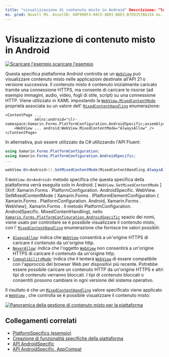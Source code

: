 ```yaml
---
title: "visualizzazione di contenuto misto in Android" Descrizione: "le specifiche della piattaforma consentono di utilizzare funzionalità disponibili solo su una piattaforma specifica, senza implementare Renderer o effetti personalizzati. Questo articolo illustra come usare la piattaforma Android specifica che Visualizza contenuto misto in una visualizzazione WebView nelle applicazioni destinate all'API 21 o versione successiva.
ms. prod: Novell MS. AssetID: 68F908F3-04C5-4B91-B6E5-B7E8357B4154 ms. Technology: Novell-Forms Author: davidbritch ms. Author: dabritch ms. Date: 07/10/2018 no-loc: [ Xamarin.Forms , Xamarin.Essentials ]
---
```


# <a name="webview-mixed-content-on-android"></a>Visualizzazione di contenuto misto in Android

[![Scaricare ](~/media/shared/download.png) l'esempio scaricare l'esempio](https://docs.microsoft.com/samples/xamarin/xamarin-forms-samples/userinterface-platformspecifics)

Questa specifica piattaforma Android controlla se un [`WebView`](xref:Xamarin.Forms.WebView) può visualizzare contenuto misto nelle applicazioni destinate all'API 21 o versione successiva. Il contenuto misto è contenuto inizialmente caricato tramite una connessione HTTPS, ma consente di caricare le risorse (ad esempio immagini, audio, video, fogli di stile, script) su una connessione HTTP. Viene utilizzato in XAML impostando la [`WebView.MixedContentMode`](xref:Xamarin.Forms.PlatformConfiguration.AndroidSpecific.WebView.MixedContentModeProperty) proprietà associata su un valore dell' [`MixedContentHandling`](xref:Xamarin.Forms.PlatformConfiguration.AndroidSpecific.MixedContentHandling) enumerazione:

```xaml
<ContentPage ...
             xmlns:android="clr-namespace:Xamarin.Forms.PlatformConfiguration.AndroidSpecific;assembly=Xamarin.Forms.Core">
    <WebView ... android:WebView.MixedContentMode="AlwaysAllow" />
</ContentPage>
```

In alternativa, può essere utilizzato da C# utilizzando l'API Fluent:

```csharp
using Xamarin.Forms.PlatformConfiguration;
using Xamarin.Forms.PlatformConfiguration.AndroidSpecific;
...

webView.On<Android>().SetMixedContentMode(MixedContentHandling.AlwaysAllow);
```

Il `WebView.On<Android>` metodo specifica che questa specifica della piattaforma verrà eseguita solo in Android. [ `WebView.SetMixedContentMode` ] (Xrif: Xamarin.Forms . PlatformConfiguration. AndroidSpecific. WebView. SetMixedContentMode ( Xamarin.Forms . IPlatformElementConfiguration { Xamarin.Forms . PlatformConfiguration. Android, Xamarin.Forms . WebView}, Xamarin.Forms . Il metodo PlatformConfiguration. AndroidSpecific. MixedContentHandling), nello [`Xamarin.Forms.PlatformConfiguration.AndroidSpecific`](xref:Xamarin.Forms.PlatformConfiguration.AndroidSpecific) spazio dei nomi, viene usato per controllare se è possibile visualizzare il contenuto misto, con l' [`MixedContentHandling`](xref:Xamarin.Forms.PlatformConfiguration.AndroidSpecific.MixedContentHandling) enumerazione che fornisce tre valori possibili:

- [`AlwaysAllow`](xref:Xamarin.Forms.PlatformConfiguration.AndroidSpecific.MixedContentHandling.AlwaysAllow): indica che [`WebView`](xref:Xamarin.Forms.WebView) consentirà a un'origine HTTPS di caricare il contenuto da un'origine http.
- [`NeverAllow`](xref:Xamarin.Forms.PlatformConfiguration.AndroidSpecific.MixedContentHandling.NeverAllow): indica che l'oggetto [`WebView`](xref:Xamarin.Forms.WebView) non consentirà a un'origine HTTPS di caricare il contenuto da un'origine http.
- [`CompatibilityMode`](xref:Xamarin.Forms.PlatformConfiguration.AndroidSpecific.MixedContentHandling.CompatibilityMode): indica che il tenterà [`WebView`](xref:Xamarin.Forms.WebView) di essere compatibile con l'approccio del browser Web per dispositivi più recente. Potrebbe essere possibile caricare un contenuto HTTP da un'origine HTTPS e altri tipi di contenuto verranno bloccati. I tipi di contenuto bloccati o consentiti possono cambiare in ogni versione del sistema operativo.

Il risultato è che un [`MixedContentHandling`](xref:Xamarin.Forms.PlatformConfiguration.AndroidSpecific.MixedContentHandling) valore specificato viene applicato a [`WebView`](xref:Xamarin.Forms.WebView) , che controlla se è possibile visualizzare il contenuto misto:

[![Panoramica della gestione di contenuto misto per la piattaforma](webview-mixed-content-images/webview-mixedcontent.png "Panoramica della gestione di contenuto misto per la piattaforma")](webview-mixed-content-images/webview-mixedcontent-large.png#lightbox "Panoramica della gestione di contenuto misto per la piattaforma")

## <a name="related-links"></a>Collegamenti correlati

- [PlatformSpecifics (esempio)](https://docs.microsoft.com/samples/xamarin/xamarin-forms-samples/userinterface-platformspecifics)
- [Creazione di funzionalità specifiche della piattaforma](~/xamarin-forms/platform/platform-specifics/index.md#creating-platform-specifics)
- [API AndroidSpecific](xref:Xamarin.Forms.PlatformConfiguration.AndroidSpecific)
- [API AndroidSpecific. AppCompat](xref:Xamarin.Forms.PlatformConfiguration.AndroidSpecific.AppCompat)
